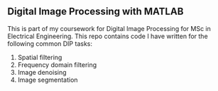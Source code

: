 ## Digital Image Processing with MATLAB

This is part of my coursework for Digital Image Processing for MSc in Electrical Engineering. This repo contains
code I have written for the following common DIP tasks:
1. Spatial filtering
2. Frequency domain filtering
3. Image denoising
4. Image segmentation
